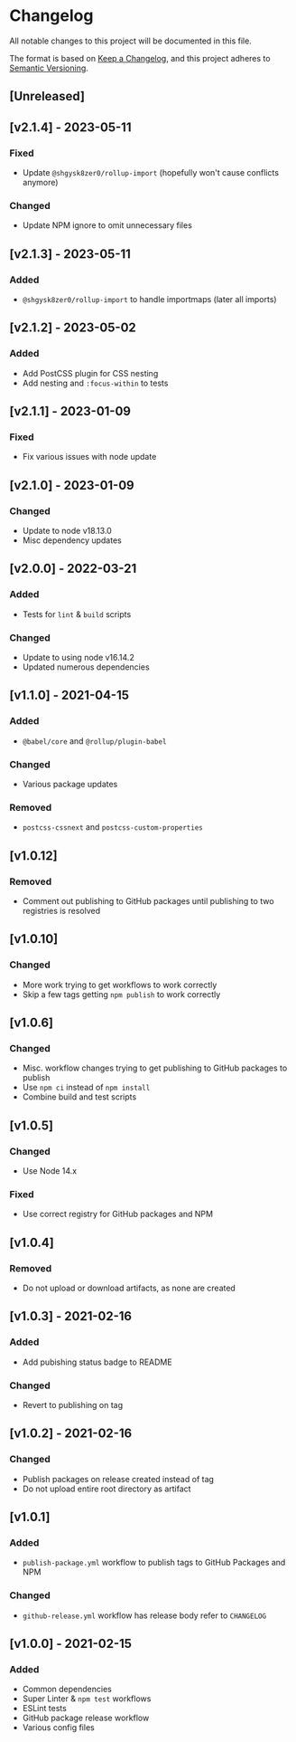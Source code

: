 # Changelog
All notable changes to this project will be documented in this file.

The format is based on [Keep a Changelog](https://keepachangelog.com/en/1.0.0/),
and this project adheres to [Semantic Versioning](https://semver.org/spec/v2.0.0.html).
<!-- markdownlint-disable -->
## [Unreleased]

## [v2.1.4] - 2023-05-11

### Fixed

- Update `@shgysk8zer0/rollup-import` (hopefully won't cause conflicts anymore)

### Changed
- Update NPM ignore to omit unnecessary files

## [v2.1.3] - 2023-05-11

### Added
- `@shgysk8zer0/rollup-import` to handle importmaps (later all imports)

## [v2.1.2] - 2023-05-02

### Added
- Add PostCSS plugin for CSS nesting
- Add nesting and `:focus-within` to tests

## [v2.1.1] - 2023-01-09

### Fixed
- Fix various issues with node update

## [v2.1.0] - 2023-01-09

### Changed
- Update to node v18.13.0
- Misc dependency updates

## [v2.0.0] - 2022-03-21

### Added
- Tests for `lint` & `build` scripts

### Changed
- Update to using node v16.14.2
- Updated numerous dependencies

## [v1.1.0] - 2021-04-15

### Added
- `@babel/core` and `@rollup/plugin-babel`

### Changed
- Various package updates

### Removed
- `postcss-cssnext` and `postcss-custom-properties`

## [v1.0.12]

### Removed
- Comment out publishing to GitHub packages until publishing to two registries is resolved

## [v1.0.10]

### Changed
- More work trying to get workflows to work correctly
- Skip a few tags getting `npm publish` to work correctly

## [v1.0.6]

### Changed
- Misc. workflow changes trying to get publishing to GitHub packages to publish
- Use `npm ci` instead of `npm install`
- Combine build and test scripts

## [v1.0.5]

### Changed
- Use Node 14.x

### Fixed
- Use correct registry for GitHub packages and NPM

## [v1.0.4]

### Removed
- Do not upload or download artifacts, as none are created

## [v1.0.3] - 2021-02-16

### Added
- Add pubishing status badge to README

### Changed
- Revert to publishing on tag

## [v1.0.2] - 2021-02-16

### Changed
- Publish packages on release created instead of tag
- Do not upload entire root directory as artifact

## [v1.0.1]

### Added
- `publish-package.yml` workflow to publish tags to GitHub Packages and NPM

### Changed
- `github-release.yml` workflow has release body refer to `CHANGELOG`

## [v1.0.0] - 2021-02-15

### Added
- Common dependencies
- Super Linter & `npm test` workflows
- ESLint tests
- GitHub package release workflow
- Various config files
<!-- markdownlint-restore -->
